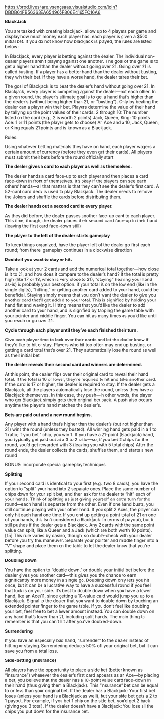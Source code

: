 https://prod.liveshare.vsengsaas.visualstudio.com/join?DBDB64FB56363EA654965F806E4165FC16A6

**BlackJack**

You are tasked with creating blackjack. allow up to 4 players per game and display how much money each player has. each player is given a $500 initial bet. if you do not know how blackjack is played, the rules are listed below:

In Blackjack, every player is betting against the dealer. The individual non-dealer players aren’t playing against one another.
The goal of the game is to get a higher hand than the dealer without going over 21. Going over 21 is called busting.
If a player has a better hand than the dealer without busting, they win their bet. If they have a worse hand, the dealer takes their bet.

The goal of Blackjack is to beat the dealer’s hand without going over 21.
In Blackjack, every player is competing against the dealer—not each other. In a given round, the player’s ultimate goal is to get a hand that’s higher than the dealer’s (without being higher than 21, or "busting"). 
Only by beating the dealer can a player win their bet. Players determine the value of their hand by tallying up the point values of their cards: 
2 through 10: The number listed on the card (e.g., 2 is worth 2 points)
Jack, Queen, King: 10 points
Ace: 1 or 11 points (the player gets to choose)
An Ace and a 10, Jack, Queen, or King equals 21 points and is known as a Blackjack.

Rules:

Using whatever betting materials they have on hand, each player wagers a certain amount of currency (before they even get their cards). 
All players must submit their bets before the round officially start

**The dealer gives a card to each player as well as themselves.**

The dealer hands a card face-up to each player and then places a card face-down in front of themselves. It’s okay if the players can see each others’ hands—all that matters is that they can’t see the dealer’s first card.
A 52-card card deck is used to play Blackjack. The dealer needs to remove the Jokers and shuffle the cards before distributing them.

**The dealer hands out a second card to every player.**

As they did before, the dealer passes another face-up card to each player. 
This time, though, the dealer places their second card face-up in their hand (leaving the first card face-down still)


**The player to the left of the dealer starts gameplay**

To keep things organized, have the player left of the dealer go first each round; from there, gameplay continues in a clockwise direction


**Decide if you want to stay or hit.**

Take a look at your 2 cards and add the numerical total together—how close is it to 21, and how does it compare to the dealer’s hand? If the total is pretty high (like 17 or 18, which is very close to 21), “staying” (leaving your hand as-is) is probably your best option. 
if your total is on the low end (like in the single digits), “hitting,” or getting another card added to your hand, could be beneficial.
Staying simply means that you don’t want the dealer to give you another card that’ll get added to your total. This is signified by holding your hand flat and waving it.
Hitting means that you’d like the dealer to add another card to your hand, and is signified by tapping the game table with your pointer and middle finger. You can hit as many times as you’d like until you reach or go over 21.

**Cycle through each player until they’ve each finished their turn.**

Give each player time to look over their cards and let the dealer know if they’d like to hit or stay. Players who hit too often may end up busting, or getting a card total that’s over 21. 
They automatically lose the round as well as their initial bet

**The dealer reveals their second card and winners are determined.**

At this point, the dealer flips over their original card to reveal their hand total. If the total is 16 or lower, they’re required to hit and take another card. If the card is 17 or higher, the dealer is required to stay.
If the dealer gets a Blackjack, all the players automatically lose the round, unless they have a Blackjack themselves. In this case, they push—in other words, the player who got Blackjack simply gets their original bet back. 
A push also occurs anytime the player’s hand matches the dealer’s.


**Bets are paid out and a new round begins.**

Any player with a hand that’s higher than the dealer’s (but not higher than 21) wins the round (unless they busted). 
All winning hand gets paid in a 1 to 1 ratio; if you bet 1 chip, you win 1. If you have a 21-point (Blackjack) hand, you typically get paid out at a 3 to 2 ratio—so, if you bet 2 chips for the round, you’d get rewarded with 3 (leaving you with 5 total chips)
After the round ends, the dealer collects the cards, shuffles them, and starts a new round

BONUS: incorporate special gameplay techniques

**Splitting**

If your second card is identical to your first (e.g., two 8 cards), you have the option to “split” your hand into 2 separate ones. Place the same number of chips down for your split bet, and then ask for the dealer to “hit” each of your hands. 
Think of splitting as just giving yourself an extra turn for the round—each hand is separate from the other. Even if one hand busts, you still continue playing with your other hand.
If you split 2 Aces, the player can only hit each hand one time. If you end up getting a point total of 21 on one of your hands, this isn’t considered a Blackjack (in terms of payout), but it still pushes if the dealer gets a Blackjack.
Any 2 cards with the same point value can split, like a Queen and a Jack (which are both worth 10 points).[15] This rule varies by casino, though, so double-check with your dealer before you try this maneuver.
Separate your pointer and middle finger into a “V” shape and place them on the table to let the dealer know that you’re splitting.

**Doubling down**

You have the option to “double down,” or double your initial bet before the dealer gives you another card—this gives you the chance to earn significantly more money in a single go. 
Doubling down only lets you hit once, but it can be a lucrative way to have a successful round if you feel that luck is on your side.
It’s best to double down when you have a lower hand, like an Ace/11, since getting a 10-value card would jump you up to a Blackjack.
Signal to the dealer that you want to double down by touching an extended pointer finger to the game table.
If you don’t feel like doubling your bet, feel free to bet a lower amount instead.
You can double down on any hand that’s lower than 21, including split hands. The main thing to remember is that you can’t hit after you’ve doubled-down.


**Surrendering**

If you have an especially bad hand, “surrender” to the dealer instead of hitting or staying.
Surrendering deducts 50% off your original bet, but it can save you from a total loss.

**Side-betting (insurance)**

All players have the opportunity to place a side bet (better known as “insurance”) whenever the dealer’s first card appears as an Ace—by placing a bet, you believe that the dealer has a 10-point value card face-down in their hand (thus giving them a Blackjack). 
This “insurance” bet can be equal to or less than your original bet.
If the dealer has a Blackjack: Your first bet loses (unless your hand is a Blackjack as well), but your side bet gets a 2 to 1 payout. For example, if you bet 1 chip on the side bet, you’d get 2 back (giving you 3 total).
If the dealer doesn’t have a Blackjack: You lose all the chips you put down for the insurance bet.

